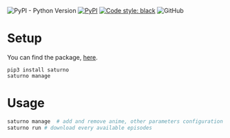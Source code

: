 ![PyPI - Python Version](https://img.shields.io/pypi/pyversions/saturno)
[![PyPI](https://img.shields.io/pypi/v/saturno?color=red)](https://pypi.org/project/saturno/)
[![Code style: black](https://img.shields.io/badge/code%20style-black-000000.svg)](https://github.com/psf/black)
![GitHub](https://img.shields.io/github/license/mortafix/saturno)

# Setup
You can find the package, [here](https://pypi.org/project/saturno/).
```
pip3 install saturno
saturno manage
```

# Usage
```bash
saturno manage  # add and remove anime, other parameters configuration
saturno run	# download every available episodes
```